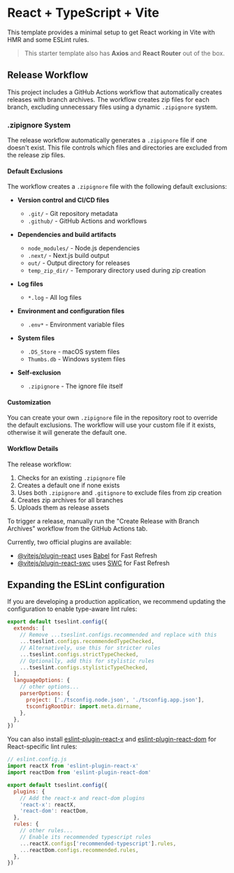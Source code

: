 # React + TypeScript + Vite

This template provides a minimal setup to get React working in Vite with HMR and some ESLint rules.

> This starter template also has **Axios** and **React Router** out of the box.

## Release Workflow

This project includes a GitHub Actions workflow that automatically creates releases with branch archives. The workflow creates zip files for each branch, excluding unnecessary files using a dynamic `.zipignore` system.

### .zipignore System

The release workflow automatically generates a `.zipignore` file if one doesn't exist. This file controls which files and directories are excluded from the release zip files.

#### Default Exclusions

The workflow creates a `.zipignore` file with the following default exclusions:

- **Version control and CI/CD files**

  - `.git/` - Git repository metadata
  - `.github/` - GitHub Actions and workflows

- **Dependencies and build artifacts**

  - `node_modules/` - Node.js dependencies
  - `.next/` - Next.js build output
  - `out/` - Output directory for releases
  - `temp_zip_dir/` - Temporary directory used during zip creation

- **Log files**

  - `*.log` - All log files

- **Environment and configuration files**

  - `.env*` - Environment variable files

- **System files**

  - `.DS_Store` - macOS system files
  - `Thumbs.db` - Windows system files

- **Self-exclusion**
  - `.zipignore` - The ignore file itself

#### Customization

You can create your own `.zipignore` file in the repository root to override the default exclusions. The workflow will use your custom file if it exists, otherwise it will generate the default one.

#### Workflow Details

The release workflow:

1. Checks for an existing `.zipignore` file
2. Creates a default one if none exists
3. Uses both `.zipignore` and `.gitignore` to exclude files from zip creation
4. Creates zip archives for all branches
5. Uploads them as release assets

To trigger a release, manually run the "Create Release with Branch Archives" workflow from the GitHub Actions tab.

Currently, two official plugins are available:

- [@vitejs/plugin-react](https://github.com/vitejs/vite-plugin-react/blob/main/packages/plugin-react/README.md) uses [Babel](https://babeljs.io/) for Fast Refresh
- [@vitejs/plugin-react-swc](https://github.com/vitejs/vite-plugin-react-swc) uses [SWC](https://swc.rs/) for Fast Refresh

## Expanding the ESLint configuration

If you are developing a production application, we recommend updating the configuration to enable type-aware lint rules:

```js
export default tseslint.config({
  extends: [
    // Remove ...tseslint.configs.recommended and replace with this
    ...tseslint.configs.recommendedTypeChecked,
    // Alternatively, use this for stricter rules
    ...tseslint.configs.strictTypeChecked,
    // Optionally, add this for stylistic rules
    ...tseslint.configs.stylisticTypeChecked,
  ],
  languageOptions: {
    // other options...
    parserOptions: {
      project: ['./tsconfig.node.json', './tsconfig.app.json'],
      tsconfigRootDir: import.meta.dirname,
    },
  },
})
```

You can also install [eslint-plugin-react-x](https://github.com/Rel1cx/eslint-react/tree/main/packages/plugins/eslint-plugin-react-x) and [eslint-plugin-react-dom](https://github.com/Rel1cx/eslint-react/tree/main/packages/plugins/eslint-plugin-react-dom) for React-specific lint rules:

```js
// eslint.config.js
import reactX from 'eslint-plugin-react-x'
import reactDom from 'eslint-plugin-react-dom'

export default tseslint.config({
  plugins: {
    // Add the react-x and react-dom plugins
    'react-x': reactX,
    'react-dom': reactDom,
  },
  rules: {
    // other rules...
    // Enable its recommended typescript rules
    ...reactX.configs['recommended-typescript'].rules,
    ...reactDom.configs.recommended.rules,
  },
})
```
